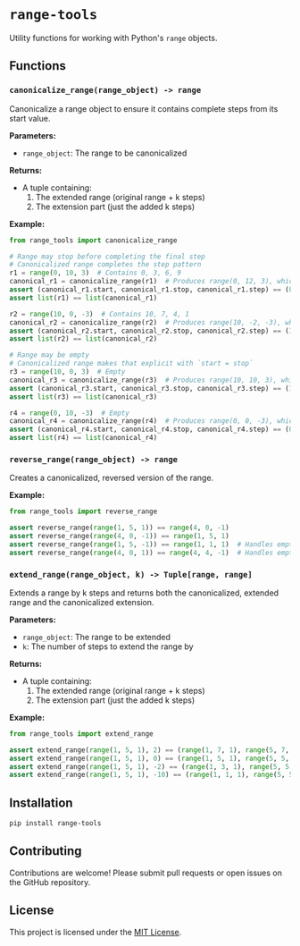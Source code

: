 # `range-tools`

Utility functions for working with Python's `range` objects.

## Functions

### `canonicalize_range(range_object) -> range`

Canonicalize a range object to ensure it contains complete steps from its start value.

**Parameters:**

- `range_object`: The range to be canonicalized

**Returns:**

- A tuple containing:
    1. The extended range (original range + k steps)
    2. The extension part (just the added k steps)

**Example:**

```python
from range_tools import canonicalize_range

# Range may stop before completing the final step
# Canonicalized range completes the step pattern
r1 = range(0, 10, 3)  # Contains 0, 3, 6, 9
canonical_r1 = canonicalize_range(r1)  # Produces range(0, 12, 3), which also contains 0, 3, 6, 9
assert (canonical_r1.start, canonical_r1.stop, canonical_r1.step) == (0, 12, 3)
assert list(r1) == list(canonical_r1)

r2 = range(10, 0, -3)  # Contains 10, 7, 4, 1
canonical_r2 = canonicalize_range(r2)  # Produces range(10, -2, -3), which also contains 10, 7, 4, 1
assert (canonical_r2.start, canonical_r2.stop, canonical_r2.step) == (10, -2, -3)
assert list(r2) == list(canonical_r2)

# Range may be empty
# Canonicalized range makes that explicit with `start = stop`
r3 = range(10, 0, 3)  # Empty
canonical_r3 = canonicalize_range(r3)  # Produces range(10, 10, 3), which is also empty
assert (canonical_r3.start, canonical_r3.stop, canonical_r3.step) == (10, 10, 3)
assert list(r3) == list(canonical_r3)

r4 = range(0, 10, -3)  # Empty
canonical_r4 = canonicalize_range(r4)  # Produces range(0, 0, -3), which is also empty
assert (canonical_r4.start, canonical_r4.stop, canonical_r4.step) == (0, 0, -3)
assert list(r4) == list(canonical_r4)
```

### `reverse_range(range_object) -> range`

Creates a canonicalized, reversed version of the range.

**Example:**

```python
from range_tools import reverse_range

assert reverse_range(range(1, 5, 1)) == range(4, 0, -1)
assert reverse_range(range(4, 0, -1)) == range(1, 5, 1)
assert reverse_range(range(1, 5, -1)) == range(1, 1, 1)  # Handles empty ranges
assert reverse_range(range(4, 0, 1)) == range(4, 4, -1)  # Handles empty ranges
```

### `extend_range(range_object, k) -> Tuple[range, range]`

Extends a range by k steps and returns both the canonicalized, extended range and the canonicalized extension.

**Parameters:**

- `range_object`: The range to be extended
- `k`: The number of steps to extend the range by

**Returns:**

- A tuple containing:
    1. The extended range (original range + k steps)
    2. The extension part (just the added k steps)

**Example:**

```python
from range_tools import extend_range

assert extend_range(range(1, 5, 1), 2) == (range(1, 7, 1), range(5, 7, 1))
assert extend_range(range(1, 5, 1), 0) == (range(1, 5, 1), range(5, 5, 1))  # Handles empty extensions
assert extend_range(range(1, 5, 1), -2) == (range(1, 3, 1), range(5, 5, 1))  # Handles backward extensions
assert extend_range(range(1, 5, 1), -10) == (range(1, 1, 1), range(5, 5, 1))  # Clips backward extensions that go too far
```

## Installation

```bash
pip install range-tools
```

## Contributing

Contributions are welcome! Please submit pull requests or open issues on the GitHub repository.

## License

This project is licensed under the [MIT License](LICENSE).